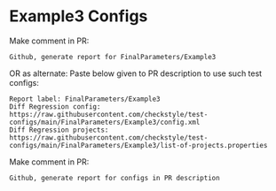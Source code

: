 # Example3 Configs
Make comment in PR:
```
Github, generate report for FinalParameters/Example3
```
OR as alternate:
Paste below given to PR description to use such test configs:
```
Report label: FinalParameters/Example3
Diff Regression config: https://raw.githubusercontent.com/checkstyle/test-configs/main/FinalParameters/Example3/config.xml
Diff Regression projects: https://raw.githubusercontent.com/checkstyle/test-configs/main/FinalParameters/Example3/list-of-projects.properties
```
Make comment in PR:
```
Github, generate report for configs in PR description
```
